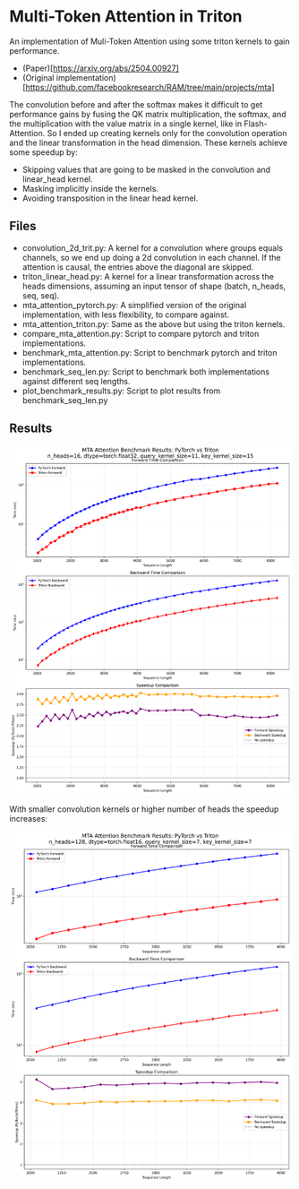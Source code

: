 # Multi-Token Attention in Triton #

An implementation of Muli-Token Attention using some triton kernels to gain performance.

- (Paper)[https://arxiv.org/abs/2504.00927]
- (Original implementation)[https://github.com/facebookresearch/RAM/tree/main/projects/mta]

The convolution before and after the softmax makes it difficult to get performance gains by fusing the QK matrix multiplication, the softmax, and the multiplication with the value matrix in a single kernel, like in Flash-Attention. So I ended up creating kernels only for the convolution operation and the linear transformation in the head dimension.
These kernels achieve some speedup by:

- Skipping values that are going to be masked in the convolution and linear_head kernel.
- Masking implicitly inside the kernels.
- Avoiding transposition in the linear head kernel.

## Files ##

- convolution_2d_trit.py: A kernel for a convolution where groups equals channels, so we end up doing a 2d convolution in each channel. If the attention is causal, the entries above the diagonal are skipped.
- triton_linear_head.py: A kernel for a linear transformation across the heads dimensions, assuming an input tensor of shape (batch, n_heads, seq, seq). 
- mta_attention_pytorch.py: A simplified version of the original implementation, with less flexibility, to compare against.
- mta_attention_triton.py: Same as the above but using the triton kernels.
- compare_mta_attention.py: Script to compare pytorch and triton implementations.
- benchmark_mta_attention.py: Script to benchmark pytorch and triton implementations.
- benchmark_seq_len.py: Script to benchmark both implementations against different seq lengths.
- plot_benchmark_results.py: Script to plot results from benchmark_seq_len.py

## Results ##

![Speedup-1](benchmark_results_plot.png)

With smaller convolution kernels or higher number of heads the speedup increases:

![Speedup-2](benchmark_results_plot_1.png)
